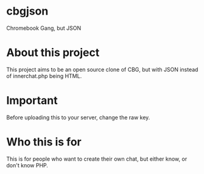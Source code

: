 # cbgjson
Chromebook Gang, but JSON
# About this project
This project aims to be an open source clone of CBG, but with JSON instead of innerchat.php being HTML.
# Important
Before uploading this to your server, change the raw key.
# Who this is for
This is for people who want to create their own chat, but either know, or don't know PHP.
